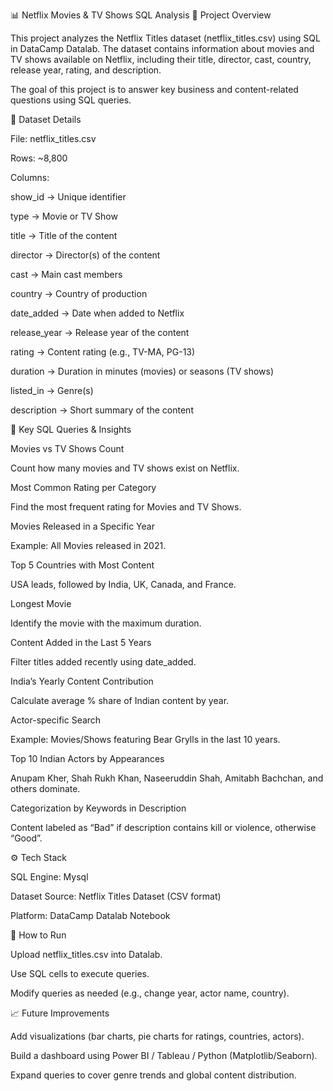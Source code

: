 📊 Netflix Movies & TV Shows SQL Analysis
📌 Project Overview

This project analyzes the Netflix Titles dataset (netflix_titles.csv) using SQL in DataCamp Datalab.
The dataset contains information about movies and TV shows available on Netflix, including their title, director, cast, country, release year, rating, and description.

The goal of this project is to answer key business and content-related questions using SQL queries.

📂 Dataset Details

File: netflix_titles.csv

Rows: ~8,800

Columns:

show_id → Unique identifier

type → Movie or TV Show

title → Title of the content

director → Director(s) of the content

cast → Main cast members

country → Country of production

date_added → Date when added to Netflix

release_year → Release year of the content

rating → Content rating (e.g., TV-MA, PG-13)

duration → Duration in minutes (movies) or seasons (TV shows)

listed_in → Genre(s)

description → Short summary of the content

📝 Key SQL Queries & Insights

Movies vs TV Shows Count

Count how many movies and TV shows exist on Netflix.

Most Common Rating per Category

Find the most frequent rating for Movies and TV Shows.

Movies Released in a Specific Year

Example: All Movies released in 2021.

Top 5 Countries with Most Content

USA leads, followed by India, UK, Canada, and France.

Longest Movie

Identify the movie with the maximum duration.

Content Added in the Last 5 Years

Filter titles added recently using date_added.

India’s Yearly Content Contribution

Calculate average % share of Indian content by year.

Actor-specific Search

Example: Movies/Shows featuring Bear Grylls in the last 10 years.

Top 10 Indian Actors by Appearances

Anupam Kher, Shah Rukh Khan, Naseeruddin Shah, Amitabh Bachchan, and others dominate.

Categorization by Keywords in Description

Content labeled as “Bad” if description contains kill or violence, otherwise “Good”.

⚙️ Tech Stack

SQL Engine: Mysql

Dataset Source: Netflix Titles Dataset (CSV format)

Platform: DataCamp Datalab Notebook

🚀 How to Run

Upload netflix_titles.csv into Datalab.

Use SQL cells to execute queries.

Modify queries as needed (e.g., change year, actor name, country).

📈 Future Improvements

Add visualizations (bar charts, pie charts for ratings, countries, actors).

Build a dashboard using Power BI / Tableau / Python (Matplotlib/Seaborn).

Expand queries to cover genre trends and global content distribution.
